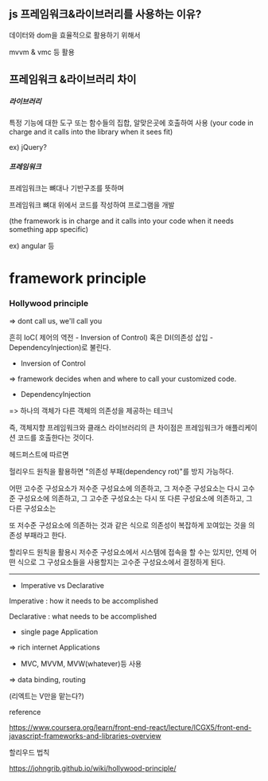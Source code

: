 ## js 프레임워크&라이브러리를 사용하는 이유?

데이터와 dom을 효율적으로 활용하기 위해서

mvvm & vmc 등 활용

## 프레임워크 &라이브러리 차이

##### 라이브러리 

특정 기능에 대한 도구 또는 함수들의 집합, 알맞은곳에 호출하여 사용 (your code in charge and it calls into the
library when it sees fit)

ex) jQuery?

##### 프레임워크

프레임워크는 뼈대나 기반구조를 뜻하며 

프레임워크 뼈대 위에서 코드를 작성하여 프로그램을 개발

(the framework is in charge and it calls into your code when it needs something app specific)

ex) angular 등

# framework principle

### Hollywood principle

=> dont call us, we'll call you

흔히  IoC( 제어의 역전 - Inversion of Control) 혹은 DI(의존성 삽입 - DependencyInjection)로 불린다.

* Inversion of Control

=> framework decides when and where to call your customized code.

* DependencyInjection

=> 하나의 객체가 다른 객체의 의존성을 제공하는 테크닉


즉, 객체지향 프레임워크와 클래스 라이브러리의 큰 차이점은 프레임워크가 애플리케이션 코드를 호출한다는 것이다.

헤드퍼스트에 따르면 

헐리우드 원칙을 활용하면 "의존성 부패(dependency rot)"를 방지 가능하다.

어떤 고수준 구성요소가 저수준 구성요소에 의존하고, 그 저수준 구성요소는 다시 고수준 구성요소에 의존하고, 그 고수준 구성요소는 다시 또 다른 구성요소에 의존하고, 그 다른 구성요소는 

또 저수준 구성요소에 의존하는 것과 같은 식으로 의존성이 복잡하게 꼬여있는 것을 의존성 부패라고 한다.

할리우드 원칙을 활용시 저수준 구성요소에서 시스템에 접속을 할 수는 있지만, 언제 어떤 식으로 그 구성요소들을 사용할지는 
고수준 구성요소에서 결정하게 된다.

<hr>

* Imperative vs Declarative

Imperative : how it needs to be accomplished

Declarative : what needs to be accomplished

* single page Application

=> rich internet Applications

* MVC, MVVM, MVW(whatever)등 사용 

=> data binding, routing

(리엑트는 V만을 맡는다?)


reference 

https://www.coursera.org/learn/front-end-react/lecture/lCGX5/front-end-javascript-frameworks-and-libraries-overview

할리우드 법칙

https://johngrib.github.io/wiki/hollywood-principle/

